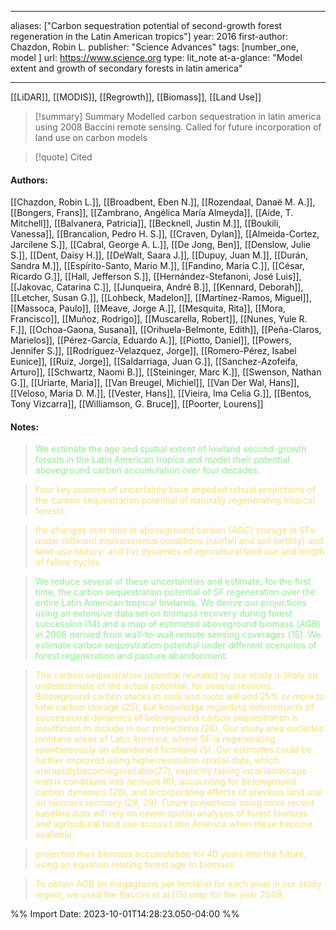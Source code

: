   
---
aliases: ["Carbon sequestration potential of second-growth forest regeneration in the Latin American tropics"] 
year: 2016 
first-author: Chazdon, Robin L.
publisher: "Science Advances" 
tags: [number_one, model ]
url: https://www.science.org 
type: lit_note
at-a-glance: "Model extent and growth of secondary forests in latin america"

--- 
[[LiDAR]], [[MODIS]], [[Regrowth]], [[Biomass]], [[Land Use]]

>[!summary] Summary
>Modelled carbon sequestration in latin america using 2008 Baccini remote sensing. Called for future incorporation of land use on carbon models

>[!quote] Cited

      
#### Authors:
[[Chazdon, Robin L.]], [[Broadbent, Eben N.]], [[Rozendaal, Danaë M. A.]], [[Bongers, Frans]], [[Zambrano, Angélica María Almeyda]], [[Aide, T. Mitchell]], [[Balvanera, Patricia]], [[Becknell, Justin M.]], [[Boukili, Vanessa]], [[Brancalion, Pedro H. S.]], [[Craven, Dylan]], [[Almeida-Cortez, Jarcilene S.]], [[Cabral, George A. L.]], [[De Jong, Ben]], [[Denslow, Julie S.]], [[Dent, Daisy H.]], [[DeWalt, Saara J.]], [[Dupuy, Juan M.]], [[Durán, Sandra M.]], [[Espírito-Santo, Mario M.]], [[Fandino, María C.]], [[César, Ricardo G.]], [[Hall, Jefferson S.]], [[Hernández-Stefanoni, José Luis]], [[Jakovac, Catarina C.]], [[Junqueira, André B.]], [[Kennard, Deborah]], [[Letcher, Susan G.]], [[Lohbeck, Madelon]], [[Martínez-Ramos, Miguel]], [[Massoca, Paulo]], [[Meave, Jorge A.]], [[Mesquita, Rita]], [[Mora, Francisco]], [[Muñoz, Rodrigo]], [[Muscarella, Robert]], [[Nunes, Yule R. F.]], [[Ochoa-Gaona, Susana]], [[Orihuela-Belmonte, Edith]], [[Peña-Claros, Marielos]], [[Pérez-García, Eduardo A.]], [[Piotto, Daniel]], [[Powers, Jennifer S.]], [[Rodríguez-Velazquez, Jorge]], [[Romero-Pérez, Isabel Eunice]], [[Ruíz, Jorge]], [[Saldarriaga, Juan G.]], [[Sanchez-Azofeifa, Arturo]], [[Schwartz, Naomi B.]], [[Steininger, Marc K.]], [[Swenson, Nathan G.]], [[Uriarte, Maria]], [[Van Breugel, Michiel]], [[Van Der Wal, Hans]], [[Veloso, Maria D. M.]], [[Vester, Hans]], [[Vieira, Ima Celia G.]], [[Bentos, Tony Vizcarra]], [[Williamson, G. Bruce]], [[Poorter, Lourens]]
#### Notes:
 
> <span style="color: #90EE90">We estimate the age and spatial extent of lowland second-growth forests in the Latin American tropics and model their potential aboveground carbon accumulation over four decades.</span> 

 

 > <span style="color: #F9E076">Four key sources of uncertainty have impeded robust projections of the carbon sequestration potential of naturally regenerating tropical forests:</span>

 

 > <span style="color: #F9E076">the changes over time in aboveground carbon (AGC) storage in SFs under different environmental conditions (rainfall and soil fertility) and land-use history; and (iv) dynamics of agricultural land use and length of fallow cycles</span>

  
> <span style="color: #90EE90">We reduce several of these uncertainties and estimate, for the first time, the carbon sequestration potential of SF regeneration over the entire Latin American tropical lowlands. We derive our projections using an extensive data set on biomass recovery during forest succession (14) and a map of estimated aboveground biomass (AGB) in 2008 derived from wall-to-wall remote sensing coverages (15). We estimate carbon sequestration potential under different scenarios of forest regeneration and pasture abandonment.</span> 

 

 > <span style="color: #F9E076">The carbon sequestration potential revealed by our study is likely an underestimate of the actual potential, for several reasons. Belowground carbon stocks in soils and roots will add 25% or more to total carbon storage (25), but knowledge regarding determinants of successional dynamics of belowground carbon sequestration is insufficient to include in our projections (26). Our study area excludes montane areas of Latin America, where SF is regenerating spontaneously on abandoned farmland (5). Our estimates could be further improved using higherresolution spatial data, which arerapidlybecomingavailable(27), explicitly taking local landscape matrix conditions into account (6), accounting for belowground carbon dynamics (28), and incorporating effects of previous land use on biomass recovery (28, 29). Future projections using more recent baseline data will rely on newer spatial analyses of forest biomass and agricultural land use across Latin America when these become available.</span>

 

 > <span style="color: #F9E076">projected their biomass accumulation for 40 years into the future, using an equation relating forest age to biomass</span>

 

 > <span style="color: #F9E076">To obtain AGB (in megagrams per hectare) for each pixel in our study region, we used the Baccini et al.(15) map for the year 2008,</span>

 

%% Import Date: 2023-10-01T14:28:23.050-04:00 %%
